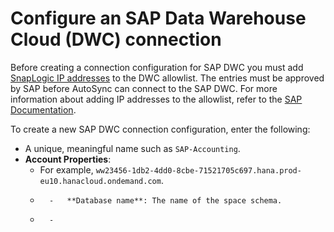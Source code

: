 # Configure an SAP Data Warehouse Cloud \(DWC\) connection

Before creating a connection configuration for SAP DWC you must add [SnapLogic IP addresses](https://docs-snaplogic.atlassian.net/wiki/spaces/SD/pages/1449033775/) to the DWC allowlist. The entries must be approved by SAP before AutoSync can connect to the SAP DWC. For more information about adding IP addresses to the allowlist, refer to the [SAP Documentation](https://help.sap.com/viewer/9f804b8efa8043539289f42f372c4862/cloud/en-US/a3c214514ef94e899459f68f4c1e2a23.html).

To create a new SAP DWC connection configuration, enter the following:

-   A unique, meaningful name such as `SAP-Accounting`.
-   **Account Properties**:
    -   For example, `ww23456-1db2-4dd0-8cbe-71521705c697.hana.prod-eu10.hanacloud.ondemand.com`.
    -       -   **Database name**: The name of the space schema.
    -       -   
